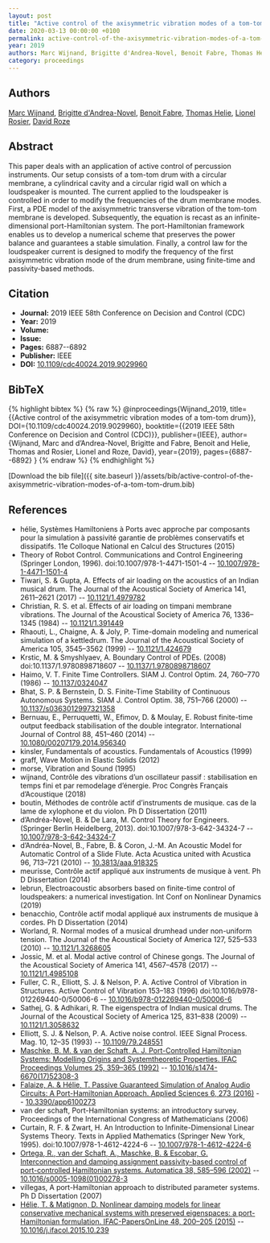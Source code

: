 ```yaml
---
layout: post
title: "Active control of the axisymmetric vibration modes of a tom-tom drum"
date: 2020-03-13 00:00:00 +0100
permalink: active-control-of-the-axisymmetric-vibration-modes-of-a-tom-tom-drum
year: 2019
authors: Marc Wijnand, Brigitte d'Andrea-Novel, Benoit Fabre, Thomas Helie, Lionel Rosier, David Roze
category: proceedings
---
```

 
## Authors
[Marc Wijnand](authors/marc-wijnand), [Brigitte d'Andrea-Novel](authors/brigitte-d-andrea-novel), [Benoit Fabre](authors/benoit-fabre), [Thomas Helie](authors/thomas-helie), [Lionel Rosier](authors/lionel-rosier), [David Roze](authors/david-roze)
 
## Abstract
This paper deals with an application of active control of percussion instruments. Our setup consists of a tom-tom drum with a circular membrane, a cylindrical cavity and a circular rigid wall on which a loudspeaker is mounted. The current applied to the loudspeaker is controlled in order to modify the frequencies of the drum membrane modes. First, a PDE model of the axisymmetric transverse vibration of the tom-tom membrane is developed. Subsequently, the equation is recast as an infinite-dimensional port-Hamiltonian system. The port-Hamiltonian framework enables us to develop a numerical scheme that preserves the power balance and guarantees a stable simulation. Finally, a control law for the loudspeaker current is designed to modify the frequency of the first axisymmetric vibration mode of the drum membrane, using finite-time and passivity-based methods.
 
## Citation
- **Journal:** 2019 IEEE 58th Conference on Decision and Control (CDC)
- **Year:** 2019
- **Volume:** 
- **Issue:** 
- **Pages:** 6887--6892
- **Publisher:** IEEE
- **DOI:** [10.1109/cdc40024.2019.9029960](https://doi.org/10.1109/cdc40024.2019.9029960)
 
## BibTeX
{% highlight bibtex %}
{% raw %}
@inproceedings{Wijnand_2019,
  title={{Active control of the axisymmetric vibration modes of a tom-tom drum}},
  DOI={10.1109/cdc40024.2019.9029960},
  booktitle={{2019 IEEE 58th Conference on Decision and Control (CDC)}},
  publisher={IEEE},
  author={Wijnand, Marc and d’Andrea-Novel, Brigitte and Fabre, Benoit and Helie, Thomas and Rosier, Lionel and Roze, David},
  year={2019},
  pages={6887--6892}
}
{% endraw %}
{% endhighlight %}
 
[Download the bib file]({{ site.baseurl }}/assets/bib/active-control-of-the-axisymmetric-vibration-modes-of-a-tom-tom-drum.bib)
 
## References
- hélie, Syst&#x00E8;mes Hamiltoniens &#x00E0; Ports avec approche par composants pour la simulation &#x00E0; passivit&#x00E9; garantie de probl&#x00E8;mes conservatifs et dissipatifs. 11e Colloque National en Calcul des Structures (2015)
- Theory of Robot Control. Communications and Control Engineering (Springer London, 1996). doi:10.1007/978-1-4471-1501-4 -- [10.1007/978-1-4471-1501-4](https://doi.org/10.1007/978-1-4471-1501-4)
- Tiwari, S. & Gupta, A. Effects of air loading on the acoustics of an Indian musical drum. The Journal of the Acoustical Society of America 141, 2611–2621 (2017) -- [10.1121/1.4979782](https://doi.org/10.1121/1.4979782)
- Christian, R. S. et al. Effects of air loading on timpani membrane vibrations. The Journal of the Acoustical Society of America 76, 1336–1345 (1984) -- [10.1121/1.391449](https://doi.org/10.1121/1.391449)
- Rhaouti, L., Chaigne, A. & Joly, P. Time-domain modeling and numerical simulation of a kettledrum. The Journal of the Acoustical Society of America 105, 3545–3562 (1999) -- [10.1121/1.424679](https://doi.org/10.1121/1.424679)
- Krstic, M. & Smyshlyaev, A. Boundary Control of PDEs. (2008) doi:10.1137/1.9780898718607 -- [10.1137/1.9780898718607](https://doi.org/10.1137/1.9780898718607)
- Haimo, V. T. Finite Time Controllers. SIAM J. Control Optim. 24, 760–770 (1986) -- [10.1137/0324047](https://doi.org/10.1137/0324047)
- Bhat, S. P. & Bernstein, D. S. Finite-Time Stability of Continuous Autonomous Systems. SIAM J. Control Optim. 38, 751–766 (2000) -- [10.1137/s0363012997321358](https://doi.org/10.1137/s0363012997321358)
- Bernuau, E., Perruquetti, W., Efimov, D. & Moulay, E. Robust finite-time output feedback stabilisation of the double integrator. International Journal of Control 88, 451–460 (2014) -- [10.1080/00207179.2014.956340](https://doi.org/10.1080/00207179.2014.956340)
- kinsler, Fundamentals of acoustics. Fundamentals of Acoustics (1999)
- graff, Wave Motion in Elastic Solids (2012)
- morse, Vibration and Sound (1995)
- wijnand, Contr&#x00F4;le des vibrations d&#x2019;un oscillateur passif : stabilisation en temps fini et par remodelage d&#x2019;&#x00E9;nergie. Proc Congr&#x00E8;s Fran&#x00E7;ais d&#x2019;Acoustique (2018)
- boutin, M&#x00E9;thodes de contr&#x00F4;le actif d&#x2019;instruments de musique. cas de la lame de xylophone et du violon. Ph D Dissertation (2011)
- d’Andréa-Novel, B. & De Lara, M. Control Theory for Engineers. (Springer Berlin Heidelberg, 2013). doi:10.1007/978-3-642-34324-7 -- [10.1007/978-3-642-34324-7](https://doi.org/10.1007/978-3-642-34324-7)
- d’Andréa-Novel, B., Fabre, B. & Coron, J.-M. An Acoustic Model for Automatic Control of a Slide Flute. Acta Acustica united with Acustica 96, 713–721 (2010) -- [10.3813/aaa.918325](https://doi.org/10.3813/aaa.918325)
- meurisse, Contr&#x00F4;le actif appliqu&#x00E9; aux instruments de musique &#x00E0; vent. Ph D Dissertation (2014)
- lebrun, Electroacoustic absorbers based on finite-time control of loudspeakers: a numerical investigation. Int Conf on Nonlinear Dynamics (2019)
- benacchio, Contr&#x00F4;le actif modal appliqu&#x00E9; aux instruments de musique &#x00E0; cordes. Ph D Dissertation (2014)
- Worland, R. Normal modes of a musical drumhead under non-uniform tension. The Journal of the Acoustical Society of America 127, 525–533 (2010) -- [10.1121/1.3268605](https://doi.org/10.1121/1.3268605)
- Jossic, M. et al. Modal active control of Chinese gongs. The Journal of the Acoustical Society of America 141, 4567–4578 (2017) -- [10.1121/1.4985108](https://doi.org/10.1121/1.4985108)
- Fuller, C. R., Elliott, S. J. & Nelson, P. A. Active Control of Vibration in Structures. Active Control of Vibration 153–183 (1996) doi:10.1016/b978-012269440-0/50006-6 -- [10.1016/b978-012269440-0/50006-6](https://doi.org/10.1016/b978-012269440-0/50006-6)
- Sathej, G. & Adhikari, R. The eigenspectra of Indian musical drums. The Journal of the Acoustical Society of America 125, 831–838 (2009) -- [10.1121/1.3058632](https://doi.org/10.1121/1.3058632)
- Elliott, S. J. & Nelson, P. A. Active noise control. IEEE Signal Process. Mag. 10, 12–35 (1993) -- [10.1109/79.248551](https://doi.org/10.1109/79.248551)
- [Maschke, B. M. & van der Schaft, A. J. Port-Controlled Hamiltonian Systems: Modelling Origins and Systemtheoretic Properties. IFAC Proceedings Volumes 25, 359–365 (1992)](port-controlled-hamiltonian-systems-modelling-origins-and-systemtheoretic-properties) -- [10.1016/s1474-6670(17)52308-3](https://doi.org/10.1016/s1474-6670(17)52308-3)
- [Falaize, A. & Hélie, T. Passive Guaranteed Simulation of Analog Audio Circuits: A Port-Hamiltonian Approach. Applied Sciences 6, 273 (2016)](passive-guaranteed-simulation-of-analog-audio-circuits-a-port-hamiltonian-approach) -- [10.3390/app6100273](https://doi.org/10.3390/app6100273)
- van der schaft, Port-Hamiltonian systems: an introductory survey. Proceedings of the International Congress of Mathematicians (2006)
- Curtain, R. F. & Zwart, H. An Introduction to Infinite-Dimensional Linear Systems Theory. Texts in Applied Mathematics (Springer New York, 1995). doi:10.1007/978-1-4612-4224-6 -- [10.1007/978-1-4612-4224-6](https://doi.org/10.1007/978-1-4612-4224-6)
- [Ortega, R., van der Schaft, A., Maschke, B. & Escobar, G. Interconnection and damping assignment passivity-based control of port-controlled Hamiltonian systems. Automatica 38, 585–596 (2002)](interconnection-and-damping-assignment-passivity-based-control-of-port-controlled-hamiltonian-systems) -- [10.1016/s0005-1098(01)00278-3](https://doi.org/10.1016/s0005-1098(01)00278-3)
- villegas, A port-Hamiltonian approach to distributed parameter systems. Ph D Dissertation (2007)
- [Hélie, T. & Matignon, D. Nonlinear damping models for linear conservative mechanical systems with preserved eigenspaces: a port-Hamiltonian formulation. IFAC-PapersOnLine 48, 200–205 (2015)](nonlinear-damping-models-for-linear-conservative-mechanical-systems-with-preserved-eigenspaces-a-port-hamiltonian-formulation) -- [10.1016/j.ifacol.2015.10.239](https://doi.org/10.1016/j.ifacol.2015.10.239)

